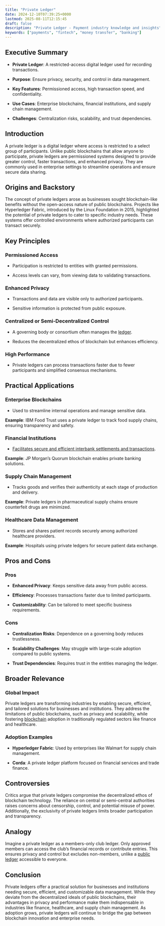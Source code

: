 ```yaml
---
title: "Private Ledger"
date: 2024-12-10T07:39:25+0000
lastmod: 2025-08-11T12:15:45
draft: false
description: "Private Ledger - Payment industry knowledge and insights"
keywords: ["payments", "fintech", "money transfer", "banking"]
---
```


## Executive Summary

- **Private Ledger**: A restricted-access digital ledger used for recording transactions.

- **Purpose**: Ensure privacy, security, and control in data management.

- **Key Features**: Permissioned access, high transaction speed, and confidentiality.

- **Use Cases**: Enterprise blockchains, financial institutions, and supply chain management.

- **Challenges**: Centralization risks, scalability, and trust dependencies.

## Introduction

A private ledger is a digital ledger where access is restricted to a select group of participants. Unlike public blockchains that allow anyone to participate, private ledgers are permissioned systems designed to provide greater control, faster transactions, and enhanced privacy. They are commonly used in enterprise settings to streamline operations and ensure secure data sharing.

## Origins and Backstory

The concept of private ledgers arose as businesses sought blockchain-like benefits without the open-access nature of public blockchains. Projects like Hyperledger Fabric, introduced by the Linux Foundation in 2015, highlighted the potential of private ledgers to cater to specific industry needs. These systems offer controlled environments where authorized participants can transact securely.

## Key Principles

### Permissioned Access

- Participation is restricted to entities with granted permissions.

- Access levels can vary, from viewing data to validating transactions.

### Enhanced Privacy

- Transactions and data are visible only to authorized participants.

- Sensitive information is protected from public exposure.

### Centralized or Semi-Decentralized Control

- A governing body or consortium often manages the [ledger](http://ledger).

- Reduces the decentralized ethos of blockchain but enhances efficiency.

### High Performance

- Private ledgers can process transactions faster due to fewer participants and simplified consensus mechanisms.

## Practical Applications

### Enterprise Blockchains

- Used to streamline internal operations and manage sensitive data.

**Example**: IBM Food Trust uses a private ledger to track food supply chains, ensuring transparency and safety.

### Financial Institutions

- [Facilitates secure and efficient interbank settlements and transactions](https://faisalkhanllc.xyz/resources/payments-wiki/f/financial-institution-fi/).

**Example**: JP Morgan’s Quorum blockchain enables private banking solutions.

### Supply Chain Management

- Tracks goods and verifies their authenticity at each stage of production and delivery.

**Example**: Private ledgers in pharmaceutical supply chains ensure counterfeit drugs are minimized.

### Healthcare Data Management

- Stores and shares patient records securely among authorized healthcare providers.

**Example**: Hospitals using private ledgers for secure patient data exchange.

## Pros and Cons

### Pros

- **Enhanced Privacy**: Keeps sensitive data away from public access.

- **Efficiency**: Processes transactions faster due to limited participants.

- **Customizability**: Can be tailored to meet specific business requirements.

### Cons

- **Centralization Risks**: Dependence on a governing body reduces trustlessness.

- **Scalability Challenges**: May struggle with large-scale adoption compared to public systems.

- **Trust Dependencies**: Requires trust in the entities managing the ledger.

## Broader Relevance

### Global Impact

Private ledgers are transforming industries by enabling secure, efficient, and tailored solutions for businesses and institutions. They address the limitations of public blockchains, such as privacy and scalability, while fostering [blockchain](https://faisalkhanllc.xyz/resources/payments-wiki/b/blockchain/) adoption in traditionally regulated sectors like finance and healthcare.

### Adoption Examples

- **Hyperledger Fabric**: Used by enterprises like Walmart for supply chain management.

- **Corda**: A private ledger platform focused on financial services and trade finance.

## Controversies

Critics argue that private ledgers compromise the decentralized ethos of blockchain technology. The reliance on central or semi-central authorities raises concerns about censorship, control, and potential misuse of power. Additionally, the exclusivity of private ledgers limits broader participation and transparency.

## Analogy

Imagine a private ledger as a members-only club ledger. Only approved members can access the club’s financial records or contribute entries. This ensures privacy and control but excludes non-members, unlike a [public ledger](https://faisalkhanllc.xyz/resources/payments-wiki/p/public-ledger/) accessible to everyone.

## Conclusion

Private ledgers offer a practical solution for businesses and institutions needing secure, efficient, and customizable data management. While they deviate from the decentralized ideals of public blockchains, their advantages in privacy and performance make them indispensable in industries like finance, healthcare, and supply chain management. As adoption grows, private ledgers will continue to bridge the gap between blockchain innovation and enterprise needs.